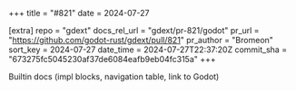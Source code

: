 +++
title = "#821"
date = 2024-07-27

[extra]
repo = "gdext"
docs_rel_url = "gdext/pr-821/godot"
pr_url = "https://github.com/godot-rust/gdext/pull/821"
pr_author = "Bromeon"
sort_key = 2024-07-27
date_time = 2024-07-27T22:37:20Z
commit_sha = "673275fc5045230af37de6084eafb9eb04fc315a"
+++

Builtin docs (impl blocks, navigation table, link to Godot)
